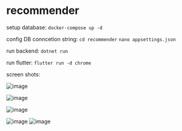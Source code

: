 # recommender

setup database:
`docker-compose up -d`

config DB conncetion string:
`cd recommender`
`nano appsettings.json`


run backend:
`dotnet run`

run flutter:
`flutter run -d chrome`


screen shots:

![image](https://github.com/danial-riazati/recommender/assets/58943927/cb657c7a-ccd1-41ae-b42a-452ef7c153ee)


![image](https://github.com/danial-riazati/recommender/assets/58943927/d44e1cfb-d88f-4e44-aad9-a4703dcdd0da)

![image](https://github.com/danial-riazati/recommender/assets/58943927/4fb73ee2-fecb-424c-a3e8-f0c2550d8728)

![image](https://github.com/danial-riazati/recommender/assets/58943927/097f74b9-ed2d-446e-85ac-f3bb06d570a5)
![image](https://github.com/danial-riazati/recommender/assets/58943927/18c1d69e-24c8-4d72-b407-b90daba5ea50)
